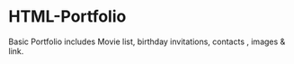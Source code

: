 # HTML-Portfolio
Basic Portfolio includes Movie list, birthday invitations, contacts , images &amp; link.

